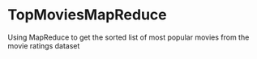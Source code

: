 # TopMoviesMapReduce
Using MapReduce to get the sorted list of most popular movies from the movie ratings dataset

